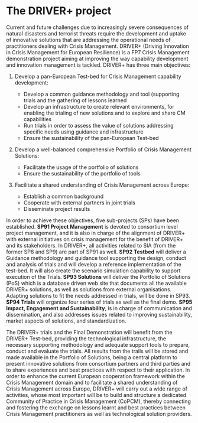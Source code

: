 # The DRIVER+ project

Current and future challenges due to increasingly severe consequences of natural disasters and terrorist threats require the development and uptake of innovative solutions that are addressing the operational needs of practitioners dealing with Crisis Management. DRIVER+ (Driving Innovation in Crisis Management for European Resilience) is a FP7 Crisis Management demonstration project aiming at improving the way capability development and innovation management is tackled. DRIVER+ has three main objectives:

1. Develop a pan-European Test-bed for Crisis Management capability development:
    -	Develop a common guidance methodology and tool (supporting trials and the gathering of lessons learned
    -	Develop an infrastructure to create relevant environments, for enabling the trialing of new solutions and to explore and share CM capabilities
    -	Run trials in order to assess the value of solutions addressing specific needs using guidance and infrastructure
    -	Ensure the sustainability of the pan-European Test-bed

2. Develop a well-balanced comprehensive Portfolio of Crisis Management Solutions:
    -	Facilitate the usage of the portfolio of solutions
    -	Ensure the sustainability of the portfolio of tools

3. Facilitate a shared understanding of Crisis Management across Europe:
    -	Establish a common background
    -	Cooperate with external partners in joint trials
    -	Disseminate project results

In order to achieve these objectives, five sub-projects (SPs) have been established. **SP91 Project Management** is devoted to consortium level project management, and it is also in charge of the alignment of DRIVER+ with external initiatives on crisis management for the benefit of DRIVER+ and its stakeholders. In DRIVER+, all activities related to SIA (from the former SP8 and SP9) are part of SP91 as well. **SP92 Testbed** will deliver a Guidance methodology and guidance tool supporting the design, conduct and analysis of trials and will develop a reference implementation of the test-bed. It will also create the scenario simulation capability to support execution of the Trials. **SP93 Solutions** will deliver the Portfolio of Solutions (PoS) which is a database driven web site that documents all the available DRIVER+ solutions, as well as solutions from external organisations. Adapting solutions to fit the needs addressed in trials, will be done in SP93. **SP94 Trials** will organize four series of trials as well as the final demo. **SP95 Impact, Engagement and Sustainability**, is in charge of communication and dissemination, and also addresses issues related to improving sustainability, market aspects of solutions, and standardization.

The DRIVER+ trials and the Final Demonstration will benefit from the DRIVER+ Test-bed, providing the technological infrastructure, the necessary supporting methodology and adequate support tools to prepare, conduct and evaluate the trials. All results from the trails will be stored and made available in the Portfolio of Solutions, being a central platform to present innovative solutions from consortium partners and third parties and to share experiences and best practices with respect to their application. In order to enhance the current European cooperation framework within the Crisis Management domain and to facilitate a shared understanding of Crisis Management across Europe, DRIVER+ will carry out a wide range of activities, whose most important will be to build and structure a dedicated Community of Practice in Crisis Management (CoPCM), thereby connecting and fostering the exchange on lessons learnt and best practices between Crisis Management practitioners as well as technological solution providers. 
